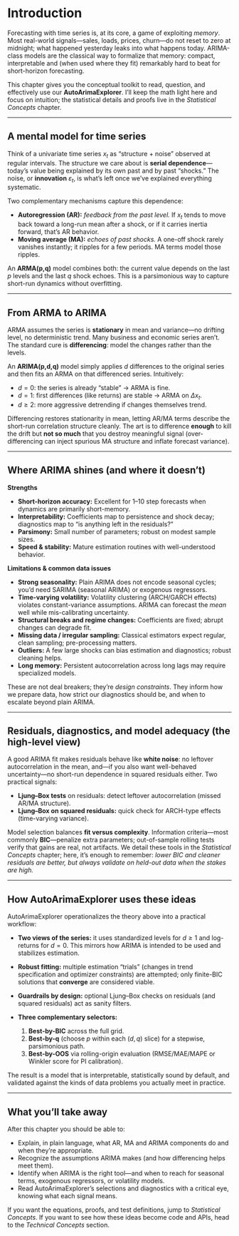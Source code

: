# Introduction

Forecasting with time series is, at its core, a game of exploiting *memory*. Most real-world signals—sales, loads, prices, churn—do not reset to zero at midnight; what happened yesterday leaks into what happens today. ARIMA-class models are the classical way to formalize that memory: compact, interpretable and (when used where they fit) remarkably hard to beat for short-horizon forecasting.

This chapter gives you the conceptual toolkit to read, question, and effectively use our **AutoArimaExplorer**. I’ll keep the math light here and focus on intuition; the statistical details and proofs live in the *Statistical Concepts* chapter.

---

## A mental model for time series

Think of a univariate time series $x_t$ as “structure + noise” observed at regular intervals. The structure we care about is **serial dependence**—today’s value being explained by its own past and by past “shocks.” The noise, or **innovation** $\varepsilon_t$, is what’s left once we’ve explained everything systematic.

Two complementary mechanisms capture this dependence:

* **Autoregression (AR):** *feedback from the past level.* If $x_t$ tends to move back toward a long-run mean after a shock, or if it carries inertia forward, that’s AR behavior.
* **Moving average (MA):** *echoes of past shocks.* A one-off shock rarely vanishes instantly; it ripples for a few periods. MA terms model those ripples.

An **ARMA(p,q)** model combines both: the current value depends on the last $p$ levels and the last $q$ shock echoes. This is a parsimonious way to capture short-run dynamics without overfitting.

---

## From ARMA to ARIMA

ARMA assumes the series is **stationary** in mean and variance—no drifting level, no deterministic trend. Many business and economic series aren’t. The standard cure is **differencing**: model the changes rather than the levels.

An **ARIMA(p,d,q)** model simply applies $d$ differences to the original series and then fits an ARMA on that differenced series. Intuitively:

* $d=0$: the series is already “stable” → ARMA is fine.
* $d=1$: first differences (like returns) are stable → ARMA on $\Delta x_t$.
* $d\ge 2$: more aggressive detrending if changes themselves trend.

Differencing restores stationarity in mean, letting AR/MA terms describe the short-run correlation structure cleanly. The art is to difference **enough** to kill the drift but **not so much** that you destroy meaningful signal (over-differencing can inject spurious MA structure and inflate forecast variance).

---

## Where ARIMA shines (and where it doesn’t)

**Strengths**

* **Short-horizon accuracy:** Excellent for 1–10 step forecasts when dynamics are primarily short-memory.
* **Interpretability:** Coefficients map to persistence and shock decay; diagnostics map to “is anything left in the residuals?”
* **Parsimony:** Small number of parameters; robust on modest sample sizes.
* **Speed & stability:** Mature estimation routines with well-understood behavior.

**Limitations & common data issues**

* **Strong seasonality:** Plain ARIMA does not encode seasonal cycles; you’d need SARIMA (seasonal ARIMA) or exogenous regressors.
* **Time-varying volatility:** Volatility clustering (ARCH/GARCH effects) violates constant-variance assumptions. ARIMA can forecast the *mean* well while mis-calibrating uncertainty.
* **Structural breaks and regime changes:** Coefficients are fixed; abrupt changes can degrade fit.
* **Missing data / irregular sampling:** Classical estimators expect regular, clean sampling; pre-processing matters.
* **Outliers:** A few large shocks can bias estimation and diagnostics; robust cleaning helps.
* **Long memory:** Persistent autocorrelation across long lags may require specialized models.

These are not deal breakers; they’re *design constraints*. They inform how we prepare data, how strict our diagnostics should be, and when to escalate beyond plain ARIMA.

---

## Residuals, diagnostics, and model adequacy (the high-level view)

A good ARIMA fit makes residuals behave like **white noise**: no leftover autocorrelation in the mean, and—if you also want well-behaved uncertainty—no short-run dependence in squared residuals either. Two practical signals:

* **Ljung–Box tests** on residuals: detect leftover autocorrelation (missed AR/MA structure).
* **Ljung–Box on squared residuals:** quick check for ARCH-type effects (time-varying variance).

Model selection balances **fit versus complexity**. Information criteria—most commonly **BIC**—penalize extra parameters; out-of-sample rolling tests verify that gains are real, not artifacts. We detail these tools in the *Statistical Concepts* chapter; here, it’s enough to remember: *lower BIC and cleaner residuals are better, but always validate on held-out data when the stakes are high.*

---

## How AutoArimaExplorer uses these ideas

AutoArimaExplorer operationalizes the theory above into a practical workflow:

* **Two views of the series:** it uses standardized levels for $d\ge 1$ and log-returns for $d=0$. This mirrors how ARIMA is intended to be used and stabilizes estimation.
* **Robust fitting:** multiple estimation “trials” (changes in trend specification and optimizer constraints) are attempted; only finite-BIC solutions that **converge** are considered viable.
* **Guardrails by design:** optional Ljung–Box checks on residuals (and squared residuals) act as sanity filters.
* **Three complementary selectors:**

  1. **Best-by-BIC** across the full grid.
  2. **Best-by-q** (choose $p$ within each $(d,q)$ slice) for a stepwise, parsimonious path.
  3. **Best-by-OOS** via rolling-origin evaluation (RMSE/MAE/MAPE or Winkler score for PI calibration).

The result is a model that is interpretable, statistically sound by default, and validated against the kinds of data problems you actually meet in practice.

---

## What you’ll take away

After this chapter you should be able to:

* Explain, in plain language, what AR, MA and ARIMA components do and when they’re appropriate.
* Recognize the assumptions ARIMA makes (and how differencing helps meet them).
* Identify when ARIMA is the right tool—and when to reach for seasonal terms, exogenous regressors, or volatility models.
* Read AutoArimaExplorer’s selections and diagnostics with a critical eye, knowing what each signal means.

If you want the equations, proofs, and test definitions, jump to *Statistical Concepts*. If you want to see how these ideas become code and APIs, head to the *Technical Concepts* section.
